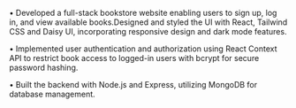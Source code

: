 • Developed a full-stack bookstore website enabling users to sign up, log in, and view available books.Designed and
styled the UI with React, Tailwind CSS and Daisy UI, incorporating responsive design and dark mode features.

• Implemented user authentication and authorization using React Context API to restrict book access to logged-in users
with bcrypt for secure password hashing.

• Built the backend with Node.js and Express, utilizing MongoDB for database management.
